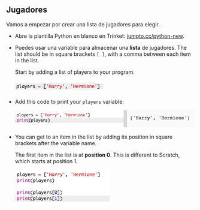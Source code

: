## Jugadores

Vamos a empezar por crear una lista de jugadores para elegir.

+ Abre la plantilla Python en blanco en Trinket: <a href="http://jumpto.cc/python-new" target="_blank">jumpto.cc/python-new</a>.

+ Puedes usar una variable para almacenar una **lista** de jugadores. The list should be in square brackets `[ ]`, with a comma between each item in the list.
    
    Start by adding a list of players to your program.
    
    ![screenshot](images/team-create-players.png)

+ Add this code to print your `players` variable:
    
    ![screenshot](images/team-print-players.png)

+ You can get to an item in the list by adding its position in square brackets after the variable name.
    
    The first item in the list is at **position 0**. This is different to Scratch, which starts at position 1.
    
    ![screenshot](images/team-print-players-index.png)